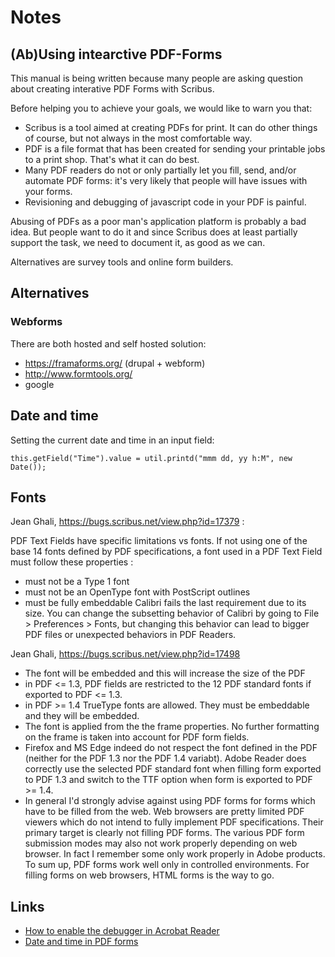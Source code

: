 # Notes

## (Ab)Using intearctive PDF-Forms

This manual is being written because many people are asking question about creating interative PDF Forms with Scribus.

Before helping you to achieve your goals, we would like to warn you that:

- Scribus is a tool aimed at creating PDFs for print. It can do other things of course, but not always in the most comfortable way.
- PDF is a file format that has been created for sending your printable jobs to a print shop. That's what it can do best.
- Many PDF readers do not or only partially let you fill, send, and/or automate PDF forms: it's very likely that people will have issues with your forms.
- Revisioning and debugging of javascript code in your PDF is painful.

Abusing of PDFs as a poor man's application platform is probably a bad idea. But people want to do it and since Scribus does at least partially support the task, we need to document it, as good as we can.

Alternatives are survey tools and online form builders.

## Alternatives

### Webforms

There are both hosted and self hosted solution:

- https://framaforms.org/ (drupal + webform)
- http://www.formtools.org/
- google

## Date and time

Setting the current date and time in an input field:

    this.getField("Time").value = util.printd("mmm dd, yy h:M", new Date());

## Fonts

Jean Ghali, https://bugs.scribus.net/view.php?id=17379 :

PDF Text Fields have specific limitations vs fonts. If not using one of the base 14 fonts defined by PDF specifications, a font used in a PDF Text Field must follow these properties :
- must not be a Type 1 font
- must not be an OpenType font with PostScript outlines
- must be fully embeddable
Calibri fails the last requirement due to its size. You can change the subsetting behavior of Calibri by going to File > Preferences > Fonts, but changing this behavior can lead to bigger PDF files or unexpected behaviors in PDF Readers.

Jean Ghali, https://bugs.scribus.net/view.php?id=17498

- The font will be embedded and this will increase the size of the PDF
- in PDF <= 1.3, PDF fields are restricted to the 12 PDF standard fonts if exported to PDF <= 1.3.
- in PDF >= 1.4 TrueType fonts are allowed. They must be embeddable and they will be embedded.
- The font is applied from the the frame properties. No further formatting on the frame is taken into account for PDF form fields.
- Firefox and MS Edge indeed do not respect the font defined in the PDF (neither for the PDF 1.3 nor the PDF 1.4 variabt). Adobe Reader does correctly use the selected PDF standard font when filling form exported to PDF 1.3 and switch to the TTF option when form is exported to PDF >= 1.4.
- In general I'd strongly advise against using PDF forms for forms which have to be filled from the web. Web browsers are pretty limited PDF viewers which do not intend to fully implement PDF specifications. Their primary target is clearly not filling PDF forms. The various PDF form submission modes may also not work properly depending on web browser. In fact I remember some only work properly in Adobe products. To sum up, PDF forms work well only in controlled environments. For filling forms on web browsers, HTML forms is the way to go.
## Links

- [How to enable the debugger in Acrobat Reader](http://blogs.adobe.com/dmcmahon/2011/05/26/reader-how-to-enable-the-javascript-debugger/)
- [Date and time in PDF forms](https://acrobatusers.com/tutorials/date_time_part2)
